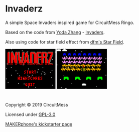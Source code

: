 # Invaderz
A simple Space Invaders inspired game for CircuitMess Ringo.

Based on the code from [Yoda Zhang](http://www.yodasvideoarcade.com/) - [Invaders](http://www.yodasvideoarcade.com/gamebuino.php). 

Also using code for star field effect from [dfm's Star Field](https://github.com/dfm/Star-Field).

![screenshot1](https://raw.githubusercontent.com/CircuitMess/Invaderz/master/Screenshots/screenshot1.bmp)
![screenshot2](https://raw.githubusercontent.com/CircuitMess/Invaderz/master/Screenshots/screenshot2.bmp)

#
Copyright © 2019 CircuitMess

Licensed under [GPL-3.0](https://www.gnu.org/licenses/gpl-3.0.html)

[MAKERphone's kickstarter page](https://www.kickstarter.com/projects/albertgajsak/makerphone-an-educational-diy-mobile-phone/updates)

